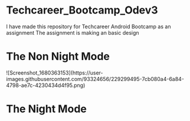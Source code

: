 # Techcareer_Bootcamp_Odev3
I have made this repository for Techcareer Android Bootcamp as an assignment
The assignment is making an basic design

<h1>The Non Night Mode</h1>
![Screenshot_1680363153](https://user-images.githubusercontent.com/93324656/229299495-7cb080a4-6a84-4798-ae7c-4230434d4f95.png)

<h1>The  Night Mode</h1>


